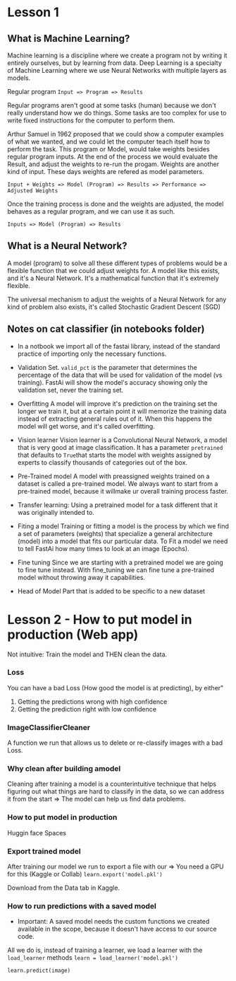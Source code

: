 # Lesson 1

## What is Machine Learning?

Machine learning is a discipline where we create a program not by writing it entirely ourselves, but by learning from data.
Deep Learning is a specialty of Machine Learning where we use Neural Networks with multiple layers as models.

Regular program
`Input => Program => Results`

Regular programs aren't good at some tasks (human) because we don't really understand how we do things. Some tasks are too complex for use to write fixed instructions for the computer to perform them.

Arthur Samuel in 1962 proposed that we could show a computer examples of what we wanted, and we could let the computer teach itself how to perform the task.
This program or Model, would take weights besides regular program inputs. At the end of the process we would evaluate the Result, and adjust the weights to re-run the progam. Weights are another kind of input. These days weights are refered as model parameters.

`Input + Weights => Model (Program) => Results => Performance => Adjusted Weights`

Once the training process is done and the weights are adjusted, the model behaves as a regular program, and we can use it as such.

`Inputs => Model (Program) => Results`

## What is a Neural Network?
A model (program) to solve all these different types of problems would be a flexible function that we could adjust weights for. 
A model like this exists, and it's a Neural Network.
It's a mathematical function that it's extremely flexible.

The universal mechanism to adjust the weights of a Neural Network for any kind of problem also exists, it's called Stochastic Gradient Descent (SGD)

## Notes on cat classifier (in notebooks folder)
- In a notbook we import all of the fastai library, instead of the standard practice of importing only the necessary functions.
- Validation Set.
`valid_pct` is the parameter that determines the percentage of the data that will be used for validation of the model (vs training). FastAi will show the model's accuracy showing only the validation set, never the training set.

- Overfitting
A model will improve it's prediction on the training set the longer we train it, but at a certain point it will memorize the training data instead of extracting general rules out of it. When this happens the model will get worse, and it's called overfitting.

- Vision learner
Vision learner is a Convolutional Neural Network, a model that is very good at image classification. It has a parameter `pretrained` that defaults to `True`that starts the model with weights assigned by experts to classify thousands of categories out of the box.

- Pre-Trained model
A model with preassigned weights trained on a dataset is called a pre-trained model. We always want to start from a pre-trained model, because it willmake ur overall training process faster.

- Transfer learning: 
Using a pretrained model for a task different that it was originally intended to.

- Fiting a model
Training or fitting a model is the process by which we find a set of parameters (weights) that specialize a general architecture (model) into a model that fits our particular data. To Fit a model we need to tell FastAi how many times to look at an image (Epochs). 

- Fine tuning
Since we are starting with a pretrained model we are going to fine tune instead.
With fine_tuning we can fine tune a pre-trained model without throwing away it capabilities.

- Head of Model
Part that is added to be specific to a new dataset

# Lesson 2 - How to put model in production (Web app)

Not intuitive: Train the model and THEN clean the data.


### Loss
You can have a bad Loss (How good the model is at predicting), by either"
1. Getting the predictions wrong with high confidence
2. Getting the prediction right with low confidence

### ImageClassifierCleaner
A function we run that allows us to delete or re-classify images with a bad Loss.

### Why clean after building amodel
Cleaning after training a model is a counterintuitive technique that helps figuring out what things are hard to classify in the data, so we can address it from the start => The model can help us find data problems.

### How to put model in production
Huggin face Spaces

### Export trained model
After training our model we run to export a file with our  => You need a GPU for this (Kaggle or Collab)
`learn.export('model.pkl')`

Download from the Data tab in Kaggle.

### How to run predictions with a saved model
* Important: A saved model needs the custom functions we created available in the scope, because it doesn't have access to our source code.

All we do is, instead of training a learner, we load a learner with the `load_learner` methods
`learn = load_learner('model.pkl')`

`learn.predict(image)`